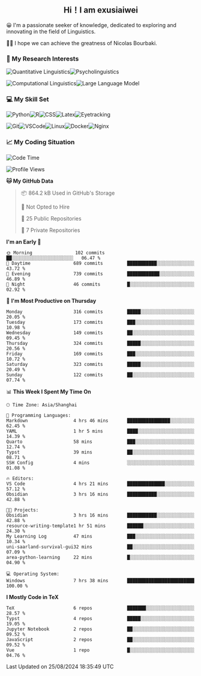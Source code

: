   

## <div align="center">Hi！I am exusiaiwei</div>  

😀 I'm a passionate seeker of knowledge, dedicated to exploring and innovating in the field of Linguistics.

🙋‍♂️ I hope we can achieve the greatness of Nicolas Bourbaki.

### 🔬 My Research Interests  

![Quantitative Linguistics](https://img.shields.io/badge/Quantitative%20Linguistics-%230072CC.svg?&style=for-the-badge&logo=appveyor&logoColor=white)![Psycholinguistics](https://img.shields.io/badge/Psycholinguistics-%2301a3a1.svg?&style=for-the-badge&logo=AWS%20Amplify&logoColor=white)

![Computational Linguistics](https://img.shields.io/badge/Computational%20Linguistics-%231877F2.svg?&style=for-the-badge&logo=Markdown&logoColor=white)![Large Language Model](https://img.shields.io/badge/Large%20Language%20Model-%23F76300.svg?&style=for-the-badge&logo=Android&logoColor=white)

### 💻 My Skill Set

![Python](https://img.shields.io/badge/Python-%2314354C.svg?style=for-the-badge&logo=python&logoColor=white&color=2AB3E3)![R](https://img.shields.io/badge/-R-276DC3?style=for-the-badge&logo=r&logoColor=white)![CSS](https://img.shields.io/badge/-CSS-1572B6?style=for-the-badge&logo=css3&logoColor=white)![Latex](https://img.shields.io/badge/-Latex-008080?style=for-the-badge&logo=latex&logoColor=white)![Eyetracking](https://img.shields.io/badge/Eyetracking-%230078D6?style=for-the-badge&logo=SearXNG&logoColor=#3050FF)

![Git](https://img.shields.io/badge/-Git-F05032?style=for-the-badge&logo=git&logoColor=white)![VSCode](https://img.shields.io/badge/-VSCode-007ACC?style=for-the-badge&logo=visual-studio-code&logoColor=white)![Linux](https://img.shields.io/badge/-Linux-FCC624?style=for-the-badge&logo=linux&logoColor=black)![Docker](https://img.shields.io/badge/-Docker-2496ED?style=for-the-badge&logo=docker&logoColor=white)![Nginx](https://img.shields.io/badge/-Nginx-009639?style=for-the-badge&logo=nginx&logoColor=white)

### 📈 My Coding Situation

<!--START_SECTION:waka-->
![Code Time](http://img.shields.io/badge/Code%20Time-245%20hrs%2044%20mins-blue)

![Profile Views](http://img.shields.io/badge/Profile%20Views-0-blue)

**🐱 My GitHub Data** 

> 📦 864.2 kB Used in GitHub's Storage 
 > 
> 🚫 Not Opted to Hire
 > 
> 📜 25 Public Repositories 
 > 
> 🔑 7 Private Repositories 
 > 
**I'm an Early 🐤** 

```text
🌞 Morning                102 commits         ██░░░░░░░░░░░░░░░░░░░░░░░   06.47 % 
🌆 Daytime                689 commits         ███████████░░░░░░░░░░░░░░   43.72 % 
🌃 Evening                739 commits         ████████████░░░░░░░░░░░░░   46.89 % 
🌙 Night                  46 commits          █░░░░░░░░░░░░░░░░░░░░░░░░   02.92 % 
```
📅 **I'm Most Productive on Thursday** 

```text
Monday                   316 commits         █████░░░░░░░░░░░░░░░░░░░░   20.05 % 
Tuesday                  173 commits         ███░░░░░░░░░░░░░░░░░░░░░░   10.98 % 
Wednesday                149 commits         ██░░░░░░░░░░░░░░░░░░░░░░░   09.45 % 
Thursday                 324 commits         █████░░░░░░░░░░░░░░░░░░░░   20.56 % 
Friday                   169 commits         ███░░░░░░░░░░░░░░░░░░░░░░   10.72 % 
Saturday                 323 commits         █████░░░░░░░░░░░░░░░░░░░░   20.49 % 
Sunday                   122 commits         ██░░░░░░░░░░░░░░░░░░░░░░░   07.74 % 
```


📊 **This Week I Spent My Time On** 

```text
🕑︎ Time Zone: Asia/Shanghai

💬 Programming Languages: 
Markdown                 4 hrs 46 mins       ████████████████░░░░░░░░░   62.45 % 
YAML                     1 hr 5 mins         ████░░░░░░░░░░░░░░░░░░░░░   14.39 % 
Quarto                   58 mins             ███░░░░░░░░░░░░░░░░░░░░░░   12.74 % 
Typst                    39 mins             ██░░░░░░░░░░░░░░░░░░░░░░░   08.71 % 
SSH Config               4 mins              ░░░░░░░░░░░░░░░░░░░░░░░░░   01.08 % 

🔥 Editors: 
VS Code                  4 hrs 21 mins       ██████████████░░░░░░░░░░░   57.12 % 
Obsidian                 3 hrs 16 mins       ███████████░░░░░░░░░░░░░░   42.88 % 

🐱‍💻 Projects: 
Obsidian                 3 hrs 16 mins       ███████████░░░░░░░░░░░░░░   42.88 % 
resource-writing-template1 hr 51 mins        ██████░░░░░░░░░░░░░░░░░░░   24.30 % 
My Learning Log          47 mins             ███░░░░░░░░░░░░░░░░░░░░░░   10.34 % 
uni-saarland-survival-gui32 mins             ██░░░░░░░░░░░░░░░░░░░░░░░   07.09 % 
area-python-learning     22 mins             █░░░░░░░░░░░░░░░░░░░░░░░░   04.90 % 

💻 Operating System: 
Windows                  7 hrs 38 mins       █████████████████████████   100.00 % 
```

**I Mostly Code in TeX** 

```text
TeX                      6 repos             ███████░░░░░░░░░░░░░░░░░░   28.57 % 
Typst                    4 repos             █████░░░░░░░░░░░░░░░░░░░░   19.05 % 
Jupyter Notebook         2 repos             ██░░░░░░░░░░░░░░░░░░░░░░░   09.52 % 
JavaScript               2 repos             ██░░░░░░░░░░░░░░░░░░░░░░░   09.52 % 
Vue                      1 repo              █░░░░░░░░░░░░░░░░░░░░░░░░   04.76 % 
```




 Last Updated on 25/08/2024 18:35:49 UTC
<!--END_SECTION:waka-->
